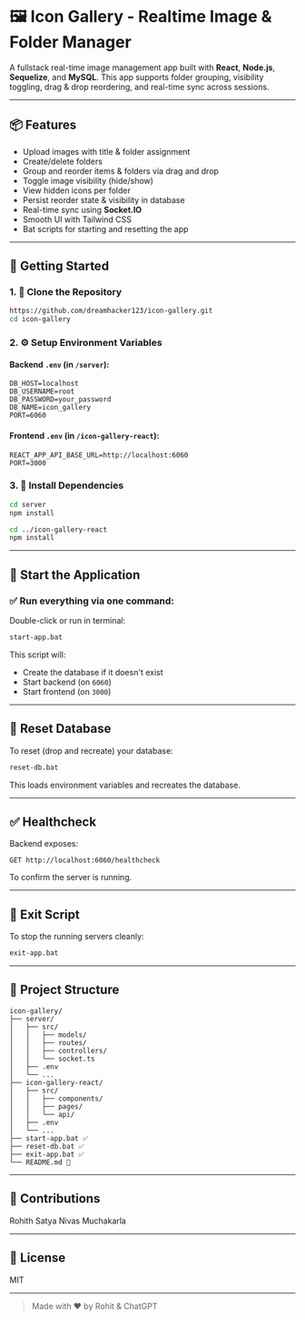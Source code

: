 # 🖼️ Icon Gallery - Realtime Image & Folder Manager

A fullstack real-time image management app built with **React**, **Node.js**, **Sequelize**, and **MySQL**. This app supports folder grouping, visibility toggling, drag & drop reordering, and real-time sync across sessions.

---

## 📦 Features

- Upload images with title & folder assignment
- Create/delete folders
- Group and reorder items & folders via drag and drop
- Toggle image visibility (hide/show)
- View hidden icons per folder
- Persist reorder state & visibility in database
- Real-time sync using **Socket.IO**
- Smooth UI with Tailwind CSS
- Bat scripts for starting and resetting the app

---

## 🚀 Getting Started

### 1. 📁 Clone the Repository
```bash
https://github.com/dreamhacker123/icon-gallery.git
cd icon-gallery
```

### 2. ⚙️ Setup Environment Variables

#### Backend `.env` (in `/server`):
```env
DB_HOST=localhost
DB_USERNAME=root
DB_PASSWORD=your_password
DB_NAME=icon_gallery
PORT=6060
```

#### Frontend `.env` (in `/icon-gallery-react`):
```env
REACT_APP_API_BASE_URL=http://localhost:6060
PORT=3000
```

### 3. 📂 Install Dependencies
```bash
cd server
npm install

cd ../icon-gallery-react
npm install
```

---

## 🧪 Start the Application

### ✅ Run everything via one command:
Double-click or run in terminal:
```bash
start-app.bat
```
This script will:
- Create the database if it doesn't exist
- Start backend (on `6060`)
- Start frontend (on `3000`)

---

## 🔄 Reset Database

To reset (drop and recreate) your database:
```bash
reset-db.bat
```
This loads environment variables and recreates the database.

---

## ✅ Healthcheck
Backend exposes:
```
GET http://localhost:6060/healthcheck
```
To confirm the server is running.

---

## 🛑 Exit Script
To stop the running servers cleanly:
```bash
exit-app.bat
```

---

## 📁 Project Structure
```
icon-gallery/
├── server/
│   ├── src/
│   │   ├── models/
│   │   ├── routes/
│   │   ├── controllers/
│   │   └── socket.ts
│   ├── .env
│   └── ...
├── icon-gallery-react/
│   ├── src/
│   │   ├── components/
│   │   ├── pages/
│   │   └── api/
│   ├── .env
│   └── ...
├── start-app.bat ✅
├── reset-db.bat ✅
├── exit-app.bat ✅
└── README.md 🚀
```

---

## 👏 Contributions
Rohith Satya Nivas Muchakarla

---

## 📄 License
MIT

---

> Made with ❤️ by Rohit & ChatGPT

